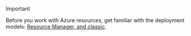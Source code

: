 > [!IMPORTANT]
> Before you work with Azure resources, get familiar with the deployment models: [Resource Manager, and classic](../articles/resource-manager-deployment-model.md).
